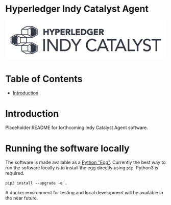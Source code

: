 # Hyperledger Indy Catalyst Agent <!-- omit in toc -->

![logo](/docs/assets/indy-catalyst-logo-bw.png)

# Table of Contents <!-- omit in toc -->

- [Introduction](#introduction)

# Introduction

Placeholder README for forthcoming Indy Catalyst Agent software.

# Running the software locally

The software is made available as a [Python "Egg"](https://wiki.python.org/moin/egg). Currently the best way to run the software locally is to install the egg directly using `pip`. Python3 is required.

```
pip3 install --upgrade -e .
```

A docker environment for testing and local development will be available in the near future.
